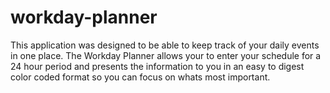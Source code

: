 # workday-planner

This application was designed to be able to keep track of your daily events in one place. The Workday Planner allows your to enter your schedule for a 24 hour period and presents the information to you in an easy to digest color coded format so you can focus on whats most important.

